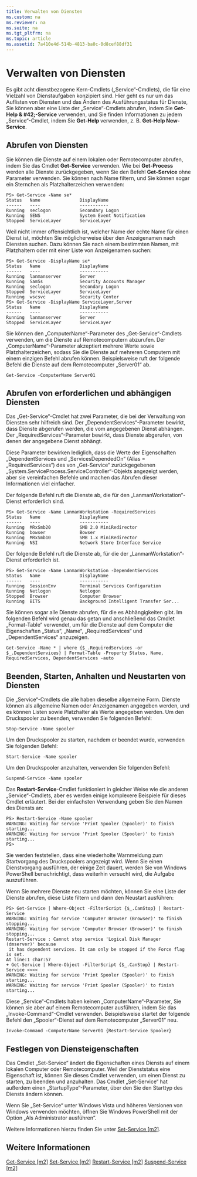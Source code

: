 ```yaml
---
title: Verwalten von Diensten
ms.custom: na
ms.reviewer: na
ms.suite: na
ms.tgt_pltfrm: na
ms.topic: article
ms.assetid: 7a410e4d-514b-4813-ba0c-0d8cef88df31
---
```

# Verwalten von Diensten
Es gibt acht dienstbezogene Kern-Cmdlets („Service“-Cmdlets), die für eine Vielzahl von Dienstaufgaben konzipiert sind. Hier geht es nur um das Auflisten von Diensten und das Ändern des Ausführungsstatus für Dienste, Sie können aber eine Liste der „Service“-Cmdlets abrufen, indem Sie **Get-Help & #42;-Service** verwenden, und Sie finden Informationen zu jedem „Service“-Cmdlet, indem Sie **Get-Help <Cmdlet-Name >** verwenden, z. B. **Get-Help New-Service**.

## Abrufen von Diensten
Sie können die Dienste auf einem lokalen oder Remotecomputer abrufen, indem Sie das Cmdlet **Get-Service** verwenden. Wie bei **Get-Process** werden alle Dienste zurückgegeben, wenn Sie den Befehl **Get-Service** ohne Parameter verwenden. Sie können nach Name filtern, und Sie können sogar ein Sternchen als Platzhalterzeichen verwenden:

```
PS> Get-Service -Name se*
Status   Name               DisplayName
------   ----               -----------
Running  seclogon           Secondary Logon
Running  SENS               System Event Notification
Stopped  ServiceLayer       ServiceLayer
```

Weil nicht immer offensichtlich ist, welcher Name der echte Name für einen Dienst ist, möchten Sie möglicherweise über den Anzeigenamen nach Diensten suchen. Dazu können Sie nach einem bestimmten Namen, mit Platzhaltern oder mit einer Liste von Anzeigenamen suchen:

```
PS> Get-Service -DisplayName se*
Status   Name               DisplayName
------   ----               -----------
Running  lanmanserver       Server
Running  SamSs              Security Accounts Manager
Running  seclogon           Secondary Logon
Stopped  ServiceLayer       ServiceLayer
Running  wscsvc             Security Center
PS> Get-Service -DisplayName ServiceLayer,Server
Status   Name               DisplayName
------   ----               -----------
Running  lanmanserver       Server
Stopped  ServiceLayer       ServiceLayer
```

Sie können den „ComputerName“-Parameter des „Get-Service“-Cmdlets verwenden, um die Dienste auf Remotecomputern abzurufen. Der „ComputerName“-Parameter akzeptiert mehrere Werte sowie Platzhalterzeichen, sodass Sie die Dienste auf mehreren Computern mit einem einzigen Befehl abrufen können. Beispielsweise ruft der folgende Befehl die Dienste auf dem Remotecomputer „Server01“ ab.

```
Get-Service -ComputerName Server01
```

## Abrufen von erforderlichen und abhängigen Diensten
Das „Get-Service“-Cmdlet hat zwei Parameter, die bei der Verwaltung von Diensten sehr hilfreich sind. Der „DependentServices“-Parameter bewirkt, dass Dienste abgerufen werden, die vom angegebenen Dienst abhängen. Der „RequiredServices“-Parameter bewirkt, dass Dienste abgerufen, von denen der angegebene Dienst abhängt.

Diese Parameter bewirken lediglich, dass die Werte der Eigenschaften „DependentServices und „ServicesDependedOn“ (Alias = „RequiredServices“) des von „Get-Service“ zurückgegebenen „System.ServiceProcess.ServiceController“-Objekts angezeigt werden, aber sie vereinfachen Befehle und machen das Abrufen dieser Informationen viel einfacher.

Der folgende Befehl ruft die Dienste ab, die für den „LanmanWorkstation“-Dienst erforderlich sind.

```
PS> Get-Service -Name LanmanWorkstation -RequiredServices
Status   Name               DisplayName
------   ----               -----------
Running  MRxSmb20           SMB 2.0 MiniRedirector
Running  bowser             Bowser
Running  MRxSmb10           SMB 1.x MiniRedirector
Running  NSI                Network Store Interface Service
```

Der folgende Befehl ruft die Dienste ab, für die der „LanmanWorkstation“-Dienst erforderlich ist.

```
PS> Get-Service -Name LanmanWorkstation -DependentServices
Status   Name               DisplayName
------   ----               -----------
Running  SessionEnv         Terminal Services Configuration
Running  Netlogon           Netlogon
Stopped  Browser            Computer Browser
Running  BITS               Background Intelligent Transfer Ser...
```

Sie können sogar alle Dienste abrufen, für die es Abhängigkeiten gibt. Im folgenden Befehl wird genau das getan und anschließend das Cmdlet „Format-Table“ verwendet, um für die Dienste auf dem Computer die Eigenschaften „Status“, „Name“, „RequiredServices“ und „DependentServices“ anzuzeigen.

```
Get-Service -Name * | where {$_.RequiredServices -or $_.DependentServices} | Format-Table -Property Status, Name, RequiredServices, DependentServices -auto
```

## Beenden, Starten, Anhalten und Neustarten von Diensten
Die „Service“-Cmdlets die alle haben dieselbe allgemeine Form. Dienste können als allgemeine Namen oder Anzeigenamen angegeben werden, und es können Listen sowie Platzhalter als Werte angegeben werden. Um den Druckspooler zu beenden, verwenden Sie folgenden Befehl:

```
Stop-Service -Name spooler
```

Um den Druckspooler zu starten, nachdem er beendet wurde, verwenden Sie folgenden Befehl:

```
Start-Service -Name spooler
```

Um den Druckspooler anzuhalten, verwenden Sie folgenden Befehl:

```
Suspend-Service -Name spooler
```

Das **Restart-Service**-Cmdlet funktioniert in gleicher Weise wie die anderen „Service“-Cmdlets, aber es werden einige komplexere Beispiele für dieses Cmdlet erläutert. Bei der einfachsten Verwendung geben Sie den Namen des Diensts an:

```
PS> Restart-Service -Name spooler
WARNING: Waiting for service 'Print Spooler (Spooler)' to finish starting...
WARNING: Waiting for service 'Print Spooler (Spooler)' to finish starting...
PS>
```

Sie werden feststellen, dass eine wiederholte Warnmeldung zum Startvorgang des Druckspoolers angezeigt wird. Wenn Sie einen Dienstvorgang ausführen, der einige Zeit dauert, werden Sie von Windows PowerShell benachrichtigt, dass weiterhin versucht wird, die Aufgabe auszuführen.

Wenn Sie mehrere Dienste neu starten möchten, können Sie eine Liste der Dienste abrufen, diese Liste filtern und dann den Neustart ausführen:

```
PS> Get-Service | Where-Object -FilterScript {$_.CanStop} | Restart-Service
WARNING: Waiting for service 'Computer Browser (Browser)' to finish stopping...
WARNING: Waiting for service 'Computer Browser (Browser)' to finish stopping...
Restart-Service : Cannot stop service 'Logical Disk Manager (dmserver)' because
 it has dependent services. It can only be stopped if the Force flag is set.
At line:1 char:57
+ Get-Service | Where-Object -FilterScript {$_.CanStop} | Restart-Service <<<<
WARNING: Waiting for service 'Print Spooler (Spooler)' to finish starting...
WARNING: Waiting for service 'Print Spooler (Spooler)' to finish starting...
```

Diese „Service“-Cmdlets haben keinen „ComputerName“-Parameter, Sie können sie aber auf einem Remotecomputer ausführen, indem Sie das „Invoke-Command“-Cmdlet verwenden. Beispielsweise startet der folgende Befehl den „Spooler“-Dienst auf dem Remotecomputer „Server01“ neu.

```
Invoke-Command -ComputerName Server01 {Restart-Service Spooler}
```

## Festlegen von Diensteigenschaften
Das Cmdlet „Set-Service“ ändert die Eigenschaften eines Diensts auf einem lokalen Computer oder Remotecomputer. Weil der Dienststatus eine Eigenschaft ist, können Sie dieses Cmdlet verwenden, um einen Dienst zu starten, zu beenden und anzuhalten. Das Cmdlet „Set-Service“ hat außerdem einen „StartupType“-Parameter, über den Sie den Starttyp des Diensts ändern können.

Wenn Sie „Set-Service“ unter Windows Vista und höheren Versionen von Windows verwenden möchten, öffnen Sie Windows PowerShell mit der Option „Als Administrator ausführen“.

Weitere Informationen hierzu finden Sie unter [Set-Service [m2]](https://technet.microsoft.com/en-us/library/b71e29ed-372b-4e32-a4b7-5eb6216e56c3).

## Weitere Informationen
[Get-Service [m2]](https://technet.microsoft.com/en-us/library/0a09cb22-0a1c-4a79-9851-4e53075f9cf6)
[Set-Service [m2]](https://technet.microsoft.com/en-us/library/b71e29ed-372b-4e32-a4b7-5eb6216e56c3)
[Restart-Service [m2]](https://technet.microsoft.com/en-us/library/45acf50d-2277-4523-baf7-ce7ced977d0f)
[Suspend-Service [m2]](https://technet.microsoft.com/en-us/library/c8492b87-0e21-4faf-8054-3c83c2ec2826)



<!--HONumber=Apr16_HO2-->


